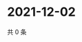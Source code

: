 # 2021-12-02

共 0 条

<!-- BEGIN WEIBO -->
<!-- 最后更新时间 Thu Dec 02 2021 09:52:47 GMT+0800 (China Standard Time) -->

<!-- END WEIBO -->
